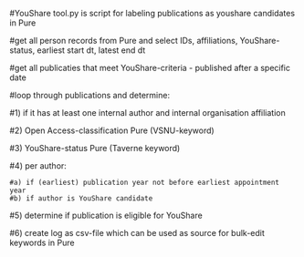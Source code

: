 #YouShare tool.py is script for labeling publications as youshare candidates in Pure

#get all person records from Pure and select IDs, affiliations, YouShare-status, earliest start dt, latest end dt

#get all publicaties that meet YouShare-criteria - published after a specific date

#loop through publications and determine:

#1) if it has at least one internal author and internal organisation affiliation

#2) Open Access-classification Pure (VSNU-keyword)

#3) YouShare-status Pure (Taverne keyword)

#4) per author:

    #a) if (earliest) publication year not before earliest appointment year
    #b) if author is YouShare candidate
    
#5) determine if publication is eligible for YouShare

#6) create log as csv-file which can be used as source for bulk-edit keywords in Pure

